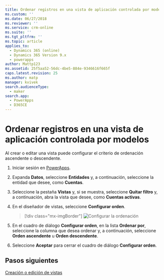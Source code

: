 ```yaml
---
title: Ordenar registros en una vista de aplicación controlada por modelos en PowerApps | MicrosoftDocs
ms.custom: ''
ms.date: 06/27/2018
ms.reviewer: ''
ms.service: crm-online
ms.suite: ''
ms.tgt_pltfrm: ''
ms.topic: article
applies_to:
  - Dynamics 365 (online)
  - Dynamics 365 Version 9.x
  - powerapps
author: Mattp123
ms.assetid: 25f5aa52-56dc-4be5-884e-9346616f665f
caps.latest.revision: 25
ms.author: matp
manager: kvivek
search.audienceType:
  - maker
search.app:
  - PowerApps
  - D365CE
---
```

# <a name="sort-records-in-a-model-driven-app-view"></a>Ordenar registros en una vista de aplicación controlada por modelos

 Al crear o editar una vista puede configurar el criterio de ordenación ascendente o descendente.   
  
1.  Iniciar sesión en [PowerApps](https://web.powerapps.com/?utm_source=padocs&utm_medium=linkinadoc&utm_campaign=referralsfromdoc).  


2.  Expanda **Datos**, seleccione **Entidades** y, a continuación, seleccione la entidad que desee, como **Cuentas**.   
3.  Seleccione la pestaña **Vistas** y, si se muestra, seleccione **Quitar filtro** y, a continuación, abra la vista que desee, como **Cuentas activas**.

4.  En el diseñador de vistas, seleccione **Configurar orden**.  

    > [!div class="mx-imgBorder"] 
    > ![Configurar la ordenación](media/configure-sorting.png)
  
5.  En el cuadro de diálogo **Configurar orden**, en la lista **Ordenar por**, seleccione la columna que desea ordenar y, a continuación, seleccione **Orden ascendente** u **Orden descendente**.  
  
6.  Seleccione **Aceptar** para cerrar el cuadro de diálogo **Configurar orden**.  

## <a name="next-steps"></a>Pasos siguientes
[Creación o edición de vistas](create-edit-views.md)
